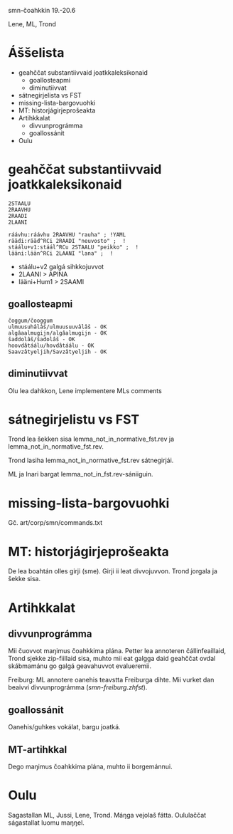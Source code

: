 smn-čoahkkin 19.-20.6

Lene, ML, Trond

# Áššelista

* geahččat substantiivvaid joatkkaleksikonaid
    - goallosteapmi
    - diminutiivvat
* sátnegirjelista vs FST
* missing-lista-bargovuohki
* MT: historjágirjeprošeakta
* Artihkkalat
    - divvunprográmma
    - goallossánit
* Oulu

# geahččat substantiivvaid joatkkaleksikonaid

```
2STAALU
2RAAVHU
2RAADI
2LAANI

ráávhu:ráávhu 2RAAVHU "rauha" ;	!YAML
rääđi:rääđ^RCi 2RAADI "neuvosto" ;	!
stáálu+v1:stáál^RCu 2STAALU "peikko" ;	!
lääni:lään^RCi 2LAANI "lana" ;	!
```

* stáálu+v2 galgá sihkkojuvvot
* 2LAANI > APINA
* lääni+Hum1 > 2SAAMI

## goallosteapmi

```
čoggum/čooggum
ulmuusuhâlâš/ulmuusuuvâlâš - OK
algâaalmugijn/algâalmugijn - OK
šaddolâš/šadolâš - OK
hoovdâtáálu/hovdâtáálu - OK
Saavzâtyeljih/Savzâtyeljih - OK
```

## diminutiivvat

Olu lea dahkkon, Lene implementere MLs comments

# sátnegirjelistu vs FST

Trond lea šekken sisa lemma_not_in_normative_fst.rev ja
lemma_not_in_normative_fst.rev.

Trond lasiha lemma_not_in_normative_fst.rev sátnegirjái.

ML ja Inari bargat lemma_not_in_fst.rev-sániiguin.

# missing-lista-bargovuohki

Gč. art/corp/smn/commands.txt

# MT: historjágirjeprošeakta

De lea boahtán olles girji (sme). Girji ii leat divvojuvvon.
Trond jorgala ja šekke sisa.

# Artihkkalat
##  divvunprográmma

Mii čuovvot maŋimus čoahkkima plána. Petter lea annoteren čállinfeaillaid,
Trond sjekke zip-fiillaid sisa, muhto mii eat galgga daid geahččat ovdal skábmamánu go galgá geavahuvvot evalueremii.

Freiburg: ML annotere oanehis teavstta Freiburga dihte.
Mii vurket dan beaivvi divvunprográmma (*smn-freiburg.zhfst*).

##  goallossánit

Oanehis/guhkes vokálat, bargu joatká.

##  MT-artihkkal

Dego maŋimus čoahkkima plána, muhto ii borgemánnui.

# Oulu

Sagastallan ML, Jussi, Lene, Trond. Máŋga vejolaš fátta.
Oululaččat ságastallat luomu maŋŋel.
